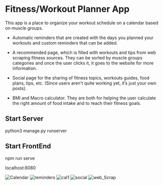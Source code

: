 # Fitness/Workout Planner App
This app is a place to organize your workout schedule on a calendar based on muscle groups. 

- Automatic reminders that are created with the days you planned your workouts and custom reminders that can be added. 

- A recommended page,  which is filled with workouts and tips from web scraping fitness sources. They can be sorted by muscle groups categories and once the user clicks it, it goes to the website for more information. 

- Social page for the sharing of fitness topics, workouts guides, food plans, tips, etc. (Since users aren't quite working yet, it’s just your own posts).

- BMI and Macro calculator. They are both for helping the user calculate the right amount of food intake and to reach their fitness goals. 



## Start Server 
python3 manage.py runserver 

## Start FrontEnd 
npm run serve 

localhost:8080

![Calendar](https://user-images.githubusercontent.com/51133223/165136337-aa33a3ad-0d95-467c-91c4-e6ed14cff5cd.PNG)
![reminders](https://user-images.githubusercontent.com/51133223/165136350-a6266a46-1995-48b7-bfc4-79c8b0bd2466.PNG)
![cal1](https://user-images.githubusercontent.com/51133223/165136366-f86dcfb4-3b91-4475-89ad-f8044d9f210c.PNG)
![social](https://user-images.githubusercontent.com/51133223/165136375-caa344ac-46f0-4bbf-9707-b8171e88c03d.PNG)
![web_Scrap](https://user-images.githubusercontent.com/51133223/165136893-c3bfe09b-8419-4105-b351-2cffbdce9f04.PNG)

